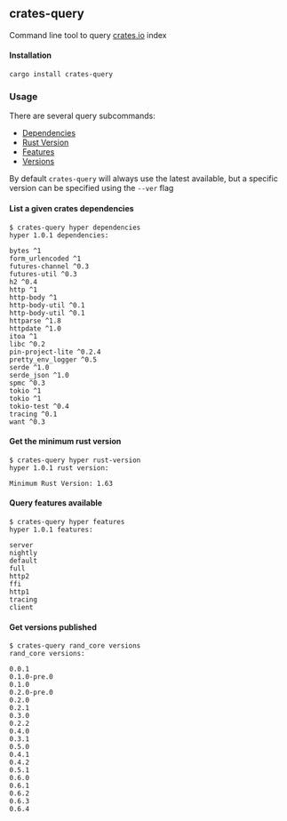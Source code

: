 ## crates-query

Command line tool to query [crates.io](https://crates.io) index

#### Installation
```
cargo install crates-query
```

### Usage

There are several query subcommands:
 * [Dependencies](#list-a-given-crates-dependencies)
 * [Rust Version](#get-the-minimum-rust-version)
 * [Features](#query-features-available)
 * [Versions](#get-versions-published)

By default `crates-query` will always use the latest available, but a specific version can be specified using the `--ver` flag

#### List a given crates dependencies
```
$ crates-query hyper dependencies
hyper 1.0.1 dependencies:

bytes ^1
form_urlencoded ^1
futures-channel ^0.3
futures-util ^0.3
h2 ^0.4
http ^1
http-body ^1
http-body-util ^0.1
http-body-util ^0.1
httparse ^1.8
httpdate ^1.0
itoa ^1
libc ^0.2
pin-project-lite ^0.2.4
pretty_env_logger ^0.5
serde ^1.0
serde_json ^1.0
spmc ^0.3
tokio ^1
tokio ^1
tokio-test ^0.4
tracing ^0.1
want ^0.3
```

#### Get the minimum rust version
```
$ crates-query hyper rust-version
hyper 1.0.1 rust version:

Minimum Rust Version: 1.63
```

#### Query features available
```
$ crates-query hyper features
hyper 1.0.1 features:

server
nightly
default
full
http2
ffi
http1
tracing
client
```

#### Get versions published
```
$ crates-query rand_core versions
rand_core versions:

0.0.1
0.1.0-pre.0
0.1.0
0.2.0-pre.0
0.2.0
0.2.1
0.3.0
0.2.2
0.4.0
0.3.1
0.5.0
0.4.1
0.4.2
0.5.1
0.6.0
0.6.1
0.6.2
0.6.3
0.6.4
```


